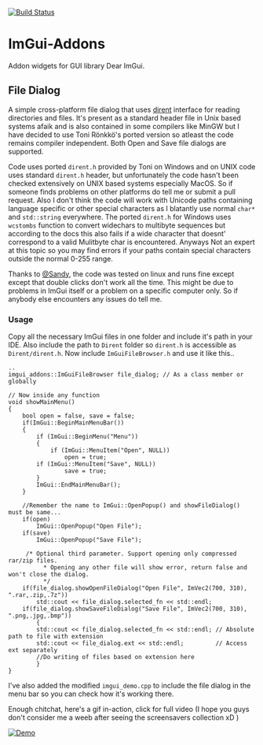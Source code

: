 [![Build Status](https://travis-ci.com/gallickgunner/ImGui-Addons.svg?branch=master)](https://travis-ci.com/gallickgunner/ImGui-Addons)

# ImGui-Addons
Addon widgets for GUI library Dear ImGui.

## File Dialog
A simple cross-platform file dialog that uses [dirent](https://github.com/tronkko/dirent) interface for reading directories and files. It's present as a standard header file in Unix based systems afaik and is also contained in some compilers like MinGW but I have decided to use Toni Rönkkö's ported version so atleast the code remains compiler independent. Both Open and Save file dialogs are supported.

Code uses ported `dirent.h` provided by Toni on Windows and on UNIX code uses standard `dirent.h` header, but unfortunately the code hasn't been checked extensively on UNIX based systems especially MacOS. So if someone finds problems on other platforms do tell me or submit a pull request. Also I don't think the code will work with Unicode paths containing language specific or other special characters as I blatantly use normal `char*` and `std::string` everywhere. The ported `dirent.h` for Windows uses `wcstombs` function to convert widechars to multibyte sequences but according to the docs this also fails if a wide character that doesnt' correspond to a valid Mulitbyte char is encountered. Anyways Not an expert at this topic so you may find errors if your paths contain special characters outside the normal 0-255 range.

Thanks to [@Sandy](https://github.com/bwrsandman), the code was tested on linux and runs fine except except that double clicks don't work all the time. This might be due to problems in ImGui itself or a problem on a specific computer only. So if anybody else encounters any issues do tell me.

### Usage
Copy all the necessary ImGui files in one folder and include it's path in your IDE. Also include the path to `Dirent` folder so `dirent.h` is accessible as `Dirent/dirent.h`. Now include `ImGuiFileBrowser.h` and use it like this..
```
..
imgui_addons::ImGuiFileBrowser file_dialog; // As a class member or globally

// Now inside any function
void showMainMenu()
{
	bool open = false, save = false;
	if(ImGui::BeginMainMenuBar())
	{
	    if (ImGui::BeginMenu("Menu"))
	    {
	        if (ImGui::MenuItem("Open", NULL))
	            open = true;
		if (ImGui::MenuItem("Save", NULL))
	            save = true;
	    }
	    ImGui::EndMainMenuBar();
	}
	
	//Remember the name to ImGui::OpenPopup() and showFileDialog() must be same...
	if(open)
	    ImGui::OpenPopup("Open File");
	if(save)
	    ImGui::OpenPopup("Save File");
	    
	 /* Optional third parameter. Support opening only compressed rar/zip files. 
          * Opening any other file will show error, return false and won't close the dialog.
          */
	if(file_dialog.showOpenFileDialog("Open File", ImVec2(700, 310), ".rar,.zip,.7z"))
	    std::cout << file_dialog.selected_fn << std::endl;
	if(file_dialog.showSaveFileDialog("Save File", ImVec2(700, 310), ".png,.jpg,.bmp"))
        {
	    std::cout << file_dialog.selected_fn << std::endl; // Absolute path to file with extension
	    std::cout << file_dialog.ext << std::endl; 	       // Access ext separately
	    //Do writing of files based on extension here
        }
}
```
I've also added the modified `imgui_demo.cpp` to include the file dialog in the menu bar so you can check how it's working there.

Enough chitchat, here's a gif in-action, click for full video (I hope you guys don't consider me a weeb after seeing the screensavers collection xD )

[![Demo](https://i.imgur.com/HcwKNmi.gif)](https://www.youtube.com/watch?v=cPyfgYFdiy0)



